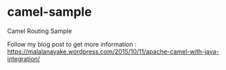 # camel-sample
Camel Routing Sample

Follow my blog post to get more information : https://malalanayake.wordpress.com/2015/10/11/apache-camel-with-java-integration/
